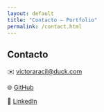 ```yaml
---
layout: default
title: "Contacto — Portfolio"
permalink: /contact.html
---
```


## Contacto

✉️ [victoraracil@duck.com](mailto:victoraracil@duck.com)

🌐 [GitHub](https://github.com/Victoraracil)

💼 [LinkedIn](https://www.linkedin.com/in/tuusuario)
